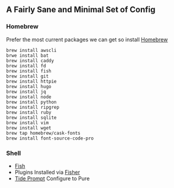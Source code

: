 ## A Fairly Sane and Minimal Set of Config

### Homebrew

Prefer the most current packages we can get so install [Homebrew](http://brew.sh)

```Shell
brew install awscli
brwe install bat
brew install caddy
brew install fd
brew install fish
brew install git
brew install httpie
brew install hugo
brew install jq
brew install node
brew install python
brew install ripgrep
brew install ruby
brew install sqlite
brew install vim
brew install wget
brew tap homebrew/cask-fonts
brew install font-source-code-pro
```

### Shell

* [Fish](https://fishshell.com)
* Plugins Installed via [Fisher](https://github.com/jorgebucaran/fisher)
* [Tide Prompt](https://github.com/IlanCosman/tide) Configure to Pure
